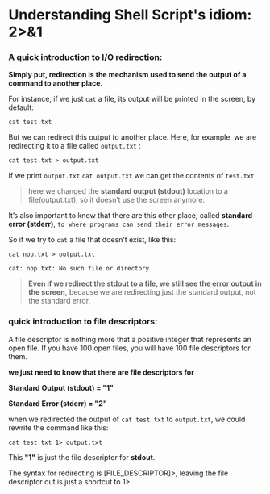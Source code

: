 # **Understanding Shell Script's idiom: 2>&1**

### A quick introduction to I/O redirection:

**Simply put, redirection is the mechanism used to send the output of a command to another place.**

 For instance, if we just `cat` a file, its output will be printed in the screen, by default:

`cat test.txt`

But we can redirect this output to another place. Here, for example, we are redirecting it to a file called `output.txt` :

`cat test.txt > output.txt`

If we print `output.txt` `cat output.txt` we can get the contents of `test.txt`

> here we changed the **standard output (stdout)** location to a file(output.txt), so it doesn’t use the screen anymore.

It’s also important to know that there are this other place, called **standard error (stderr)**, `to where programs can send their error messages`.

So if we try to `cat` a file that doesn’t exist, like this:


`cat nop.txt > output.txt`

`cat: nop.txt: No such file or directory`


> **Even if we redirect the stdout to a file, we still see the error output in the screen,**  because we are redirecting just the standard output, not the standard error.



### quick introduction to file descriptors:

A file descriptor is nothing more that a positive integer that represents an open file. If you have 100 open files, you will have 100 file descriptors for them.

**we just need to know that there are file descriptors for**     

**Standard Output (stdout) = "1"**

**Standard Error (stderr) = "2"**

when we redirected the output of `cat test.txt` to `output.txt`, we could rewrite the command like this:

`cat test.txt 1> output.txt`



This **"1"** is just the file descriptor for **stdout**.

 The syntax for redirecting is [FILE_DESCRIPTOR]>, leaving the file descriptor out is just a shortcut to 1>.
